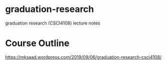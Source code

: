 # graduation-research
graduation research (CSCI4108) lecture notes 

# Course Outline 
https://mksaad.wordpress.com/2019/09/06/graduation-research-csci4108/
